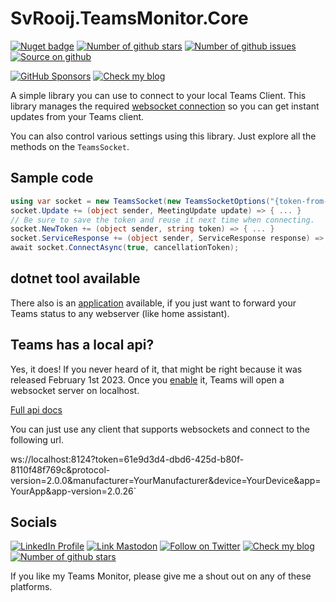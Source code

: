# SvRooij.TeamsMonitor.Core

 [![Nuget badge][badge_nuget]][link_nuget]
 [![Number of github stars][badge_stars]][link_source]
 [![Number of github issues][badge_issues]][link_issues]
 [![Source on github][badge_source]][link_source]
 
 [![GitHub Sponsors][badge_sponsor]][link_sponsor]
 [![Check my blog][badge_blog]][link_blog]

A simple library you can use to connect to your local Teams Client. This library manages the required [websocket connection](#teams-has-a-local-api) so you can get instant updates from your Teams client.

You can also control various settings using this library. Just explore all the methods on the `TeamsSocket`.

## Sample code

```csharp
using var socket = new TeamsSocket(new TeamsSocketOptions("{token-from-previous-paired-session}") { AutoPair = true });
socket.Update += (object sender, MeetingUpdate update) => { ... }
// Be sure to save the token and reuse it next time when connecting.
socket.NewToken += (object sender, string token) => { ... }
socket.ServiceResponse += (object sender, ServiceResponse response) => { ... }
await socket.ConnectAsync(true, cancellationToken);
```

## dotnet tool available

There also is an [application](https://github.com/svrooij/teams-monitor/blob/main/README.md) available, if you just want to forward your Teams status to any webserver (like home assistant).

## Teams has a local api?

Yes, it does! If you never heard of it, that might be right because it was released February 1st 2023. Once you [enable](https://support.microsoft.com/office/connect-third-party-devices-to-teams-aabca9f2-47bb-407f-9f9b-81a104a883d6?wt.mc_id=SEC-MVP-5004985) it, Teams will open a websocket server on localhost.

[Full api docs](https://github.com/svrooij/teams-monitor#teams-has-a-local-api)

You can just use any client that supports websockets and connect to the following url.

ws://localhost:8124?token=61e9d3d4-dbd6-425d-b80f-8110f48f769c&protocol-version=2.0.0&manufacturer=YourManufacturer&device=YourDevice&app=YourApp&app-version=2.0.26`

## Socials

[![LinkedIn Profile][badge_linkedin]][link_linkedin]
[![Link Mastodon][badge_mastodon]][link_mastodon]
[![Follow on Twitter][badge_twitter]][link_twitter]
[![Check my blog][badge_blog]][link_blog]
[![Number of github stars][badge_stars]][link_source]

If you like my Teams Monitor, please give me a shout out on any of these platforms.

[badge_issues]: https://img.shields.io/github/issues/svrooij/teams-monitor?style=for-the-badge&logo=github
[badge_nuget]: https://img.shields.io/nuget/v/SvRooij.TeamsMonitor.Core?logo=nuget&style=for-the-badge
[badge_source]: https://img.shields.io/badge/source-svrooij%2Fteams--monitor-blue?style=for-the-badge&logo=github
[badge_sponsor]: https://img.shields.io/github/sponsors/svrooij?label=Github%20Sponsors&style=for-the-badge&logo=github
[badge_stars]: https://img.shields.io/github/stars/svrooij/teams-monitor?style=for-the-badge&logo=github
[link_issues]: https://github.com/svrooij/teams-monitor/issues
[link_nuget]: https://www.nuget.org/packages/svrooij.teamsmonitor.core
[link_source]: https://github.com/svrooij/teams-monitor
[link_sponsor]: https://github.com/sponsors/svrooij/

[badge_blog]: https://img.shields.io/badge/blog-svrooij.io-blue?style=for-the-badge
[badge_linkedin]: https://img.shields.io/badge/LinkedIn-stephanvanrooij-blue?style=for-the-badge&logo=linkedin
[badge_mastodon]: https://img.shields.io/mastodon/follow/109502876771613420?domain=https%3A%2F%2Fdotnet.social&label=%40svrooij%40dotnet.social&logo=mastodon&logoColor=white&style=for-the-badge
[badge_twitter]: https://img.shields.io/badge/follow-%40svrooij-1DA1F2?logo=twitter&style=for-the-badge&logoColor=white
[link_blog]: https://svrooij.io/
[link_linkedin]: https://www.linkedin.com/in/stephanvanrooij
[link_mastodon]: https://dotnet.social/@svrooij
[link_twitter]: https://twitter.com/svrooij